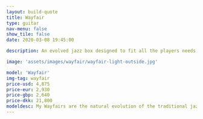 ```yaml
---
layout: build-quote
title: Wayfair
type: guitar
nav-menu: false
show_tile: false
date: 2020-03-08 19:45:00

description: An evolved jazz box designed to fit all the players needs, creatively, ergonomically and visually. 

image: 'assets/images/wayfair/wayfair-light-outside.jpg'

model: 'Wayfair'
img-tag: wayfair
price-usd: 4,875
price-eur: 2,930
price-gbp: 2,640
price-dkk: 21,800
modeldesc: My Wayfairs are the natural evolution of the traditional jazz box. When I was prototyping the first I started with a solid block of wood for the body based on the traditional size, and simply carved away material until I had a body shape that was comfortable. I would hold the body against my own, checking for any sharp edges, or corners pressing into my belly, arm and leg and ended up with my iconic shape. The deep belly and arm cuts, and thin upper side of the guitar is a bi-product of comfort.  
---
```

